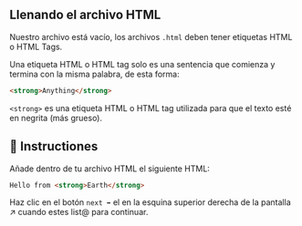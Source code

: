 ## Llenando el archivo HTML

Nuestro archivo está vacío, los archivos `.html` deben tener etiquetas HTML o HTML Tags.

Una etiqueta HTML o  HTML tag solo es una sentencia que comienza y termina con la misma palabra, de esta forma:
 

```html
<strong>Anything</strong>
```

`<strong>` es una etiqueta HTML o HTML tag utilizada para que el texto esté en negrita (más grueso).

## 📝 Instructiones 

Añade dentro de tu archivo HTML el siguiente HTML:

```html
Hello from <strong>Earth</strong>
```

Haz clic en el botón `next ➡` el en la esquina superior derecha de la pantalla ↗ cuando estes list@ para continuar.
